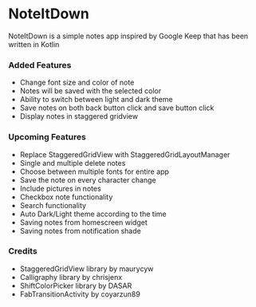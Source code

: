 # NoteItDown
NoteItDown is a simple notes app inspired by Google Keep that has been written in Kotlin

### Added Features
- Change font size and color of note
- Notes will be saved with the selected color
- Ability to switch between light and dark theme
- Save notes on both back button click and save button click
- Display notes in staggered gridview

### Upcoming Features
- Replace StaggeredGridView with StaggeredGridLayoutManager
- Single and multiple delete notes
- Choose between multiple fonts for entire app
- Save the note on every character change
- Include pictures in notes
- Checkbox note functionality
- Search functionality
- Auto Dark/Light theme according to the time
- Saving notes from homescreen widget
- Saving notes from notification shade

### Credits
- StaggeredGridView library by maurycyw 
- Calligraphy library by chrisjenx
- ShiftColorPicker library by DASAR
- FabTransitionActivity by coyarzun89
